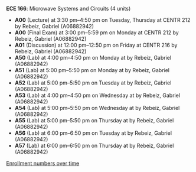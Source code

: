 **ECE 166**: Microwave Systems and Circuits (4 units)

- **A00** (Lecture) at 3:30 pm–4:50 pm on Tuesday, Thursday at CENTR 212 by Rebeiz, Gabriel (A06882942)
- **A00** (Final Exam) at 3:00 pm–5:59 pm on Monday at CENTR 212 by Rebeiz, Gabriel (A06882942)
- **A01** (Discussion) at 12:00 pm–12:50 pm on Friday at CENTR 216 by Rebeiz, Gabriel (A06882942)
- **A50** (Lab) at 4:00 pm–4:50 pm on Monday at   by Rebeiz, Gabriel (A06882942)
- **A51** (Lab) at 5:00 pm–5:50 pm on Monday at   by Rebeiz, Gabriel (A06882942)
- **A52** (Lab) at 5:00 pm–5:50 pm on Tuesday at   by Rebeiz, Gabriel (A06882942)
- **A53** (Lab) at 4:00 pm–4:50 pm on Wednesday at   by Rebeiz, Gabriel (A06882942)
- **A54** (Lab) at 5:00 pm–5:50 pm on Wednesday at   by Rebeiz, Gabriel (A06882942)
- **A55** (Lab) at 5:00 pm–5:50 pm on Thursday at   by Rebeiz, Gabriel (A06882942)
- **A56** (Lab) at 6:00 pm–6:50 pm on Tuesday at   by Rebeiz, Gabriel (A06882942)
- **A57** (Lab) at 6:00 pm–6:50 pm on Thursday at   by Rebeiz, Gabriel (A06882942)

[Enrollment numbers over time](./ECE166.tsv)
